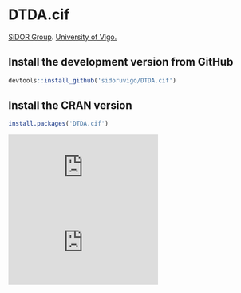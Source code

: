 # DTDA.cif
[SiDOR Group](http://sidor.uvigo.es/en/). [University of Vigo.](http://uvigo.gal/)

## Install the development version from GitHub
```r
devtools::install_github('sidoruvigo/DTDA.cif')
```

## Install the CRAN version
```r
install.packages('DTDA.cif')
```
[![Downloads](http://cranlogs.r-pkg.org/badges/DTDA.cif)](https://cran.r-project.org/package=DTDA.cif)
 [![CRAN_Status_Badge](http://www.r-pkg.org/badges/version/DTDA.cif)](https://cran.r-project.org/package=DTDA.cif)
